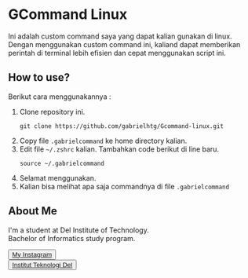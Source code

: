 # GCommand Linux

Ini adalah custom command saya yang dapat kalian gunakan di linux. Dengan menggunakan custom command ini, kaliand dapat memberikan perintah di terminal lebih efisien dan cepat menggunakan script ini.

## How to use?

Berikut cara menggunakannya :
1. Clone repository ini. 
   ```
   git clone https://github.com/gabrielhtg/Gcommand-linux.git
   ```
2. Copy file `.gabrielcommand` ke home directory kalian.
3. Edit file `~/.zshrc` kalian. Tambahkan code berikut di line baru.
   ```
   source ~/.gabrielcommand
   ```
4. Selamat menggunakan.
5. Kalian bisa melihat apa saja commandnya di file `.gabrielcommand`


## <b>About Me</b>

I'm a student at Del Institute of Technology. <br>
Bachelor of Informatics study program. <br>


<button><a href="https://www.instagram.com/gabrielhtg77/">My Instagram</a></button>
<br>
<button><a href="https://www.del.ac.id/">Institut Teknologi Del</a></button>

